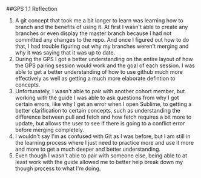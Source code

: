##GPS 1.1 Reflection
1. A git concept that took me a bit longer to learn was learning how to branch and the benefits of using it. At first I wasn't able to create any branches or even display the master branch because I had not committed any changes to the repo. And once I figured out how to do that, I had trouble figuring out why my branches weren't merging and why it was saying that it was up to date. 
2. During the GPS I got a better understanding on the entire layout of how the GPS pairing session would work and the goal of each session. I was able to get a better understanding of how to use github much more effectively as well as getting a much more elaborate defintion to concepts. 
3. Unfortunately, I wasn't able to pair with another cohort member, but working with the guide I was able to ask questions from why I got certain errors, like why I get an error when I open Sublime, to getting a better clarification to certain concepts, such as understanding the difference between pull and fetch and how fetch requires a bit more to update, but allows the user to see if there is going to a conflict error before merging completely. 
4. I wouldn't say I'm as confused with Git as I was before, but I am still in the learning process where I just need to practice more and use it more and more to get a much deeper and better understanding. 
5. Even though I wasn't able to pair with someone else, being able to at least work with the guide allowed me to better help break down my though process to what I'm doing. 